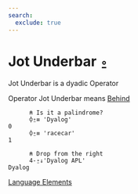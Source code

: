 ```yaml
---
search:
  exclude: true
---
```

<h1 class="heading"><span class="name">Jot Underbar</span> <span class="command">⍛</span></h1>

Jot Underbar is a dyadic Operator

Operator Jot Underbar means
[Behind](../primitive-operators/behind.md)
```apl
      ⍝ Is it a palindrome?
      ⌽⍛≡ 'Dyalog' 
0
      ⌽⍛≡ 'racecar'
1

      ⍝ Drop from the right
      4-⍛↓'Dyalog APL'
Dyalog
```
[Language Elements](./language-elements.md)
